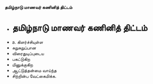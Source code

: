 **தமிழ்நாடு மாணவர் கணினித் திட்டம்**
- # தமிழ்நாடு மாணவர் கணினித் திட்டம்
- a. கிளர்ச்சியுள்ள
- சுறுசுறுப்பான
- விரைதுடிப்புடைய
- பகட்டுகிற
- மினுக்குகிற
- ஆட்டுத்தன்மை வாய்ந்த
- சிற்றின்ப வேட்கைமிக்க.

